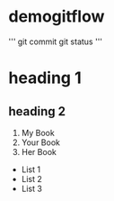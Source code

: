 # demogitflow
'''
git commit
git status
'''

# heading 1
## heading 2

1. My Book
2. Your Book
3. Her Book

- List 1
- List 2
- List 3
